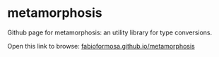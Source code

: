 # metamorphosis
Github page for metamorphosis: an utility library for type conversions.

Open this link to browse: [fabioformosa.github.io/metamorphosis](https://fabioformosa.github.io/metamorphosis/)

